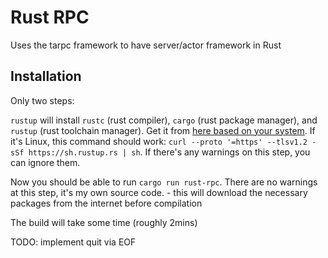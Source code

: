 # Rust RPC

Uses the tarpc framework to have server/actor framework in Rust

## Installation

Only two steps:

`rustup` will install `rustc` (rust compiler), `cargo` (rust package manager), and `rustup` (rust toolchain manager). Get it from [here based on your system](https://www.rust-lang.org/tools/install). If it's Linux, this command should work: `curl --proto '=https' --tlsv1.2 -sSf https://sh.rustup.rs | sh`. If there's any warnings on this step, you can ignore them.

Now you should be able to run `cargo run rust-rpc`. There are no warnings at this step, it's my own source code.
    - this will download the necessary packages from the internet before compilation

The build will take some time (roughly 2mins)


TODO: implement quit via EOF